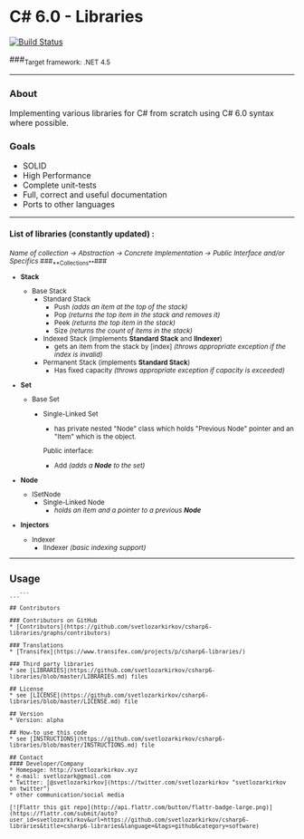 C# 6.0 - Libraries
======

[![Build Status](https://travis-ci.org/svetlozarkirkov/csharp6-libraries.svg?branch=master)](https://travis-ci.org/svetlozarkirkov/csharp6-libraries)

###<sub>Target framework: .NET 4.5</sub>


---
### **About**
Implementing various libraries for C# from scratch using C# 6.0 syntax where possible.


### **Goals**
- SOLID
- High Performance
- Complete unit-tests
- Full, correct and useful documentation
- Ports to other languages

----------
<h4>List of libraries (constantly updated) :</h4>
<sub><em>Name of collection -> Abstraction -> Concrete Implementation -> Public Interface and/or Specifics</em>
###<sub>**Collections**</sub>###

 - **Stack**
	 - Base Stack
		 - Standard Stack
			 - Push <em>(adds an item at the top of the stack)</em>
			 - Pop <em>(returns the top item in the stack  and removes it)</em>
			 - Peek <em>(returns the top item in the stack)</em>
			 - Size <em>(returns the count of items in the stack)</em>
		 - Indexed Stack (implements **Standard Stack** and **IIndexer**)
			 - gets an item from the stack by [index] <em>(throws appropriate exception if the index is invalid)</em>
		 - Permanent Stack (implements **Standard Stack**)
			 - Has fixed capacity <em>(throws appropriate exception if capacity is exceeded)</em>


 - **Set**
	 - Base Set
		 - Single-Linked Set
		     - has private nested "Node" class which holds "Previous Node" pointer and an "Item" which is the object.
		     
		     Public interface:
			 - Add <em>(adds a **Node** to the set)</em>

 - **Node**
	 - ISetNode
		 - Single-Linked Node
			 - <em>holds an item and a pointer to a previous **Node**</em>


 - **Injectors**
	 - Indexer
		 - IIndexer <em>(basic indexing support)</em>

----------

<!--## Download
* [Version 0.2](https://github.com/svetlozarkirkov/csharp6-libraries/archive/master.zip)
* Other Versions-->

## Usage
```$ git clone https://github.com/svetlozarkirkov/csharp6-libraries.git
...```

## Contributors

### Contributors on GitHub
* [Contributors](https://github.com/svetlozarkirkov/csharp6-libraries/graphs/contributors)

### Translations
* [Transifex](https://www.transifex.com/projects/p/csharp6-libraries/)

### Third party libraries
* see [LIBRARIES](https://github.com/svetlozarkirkov/csharp6-libraries/blob/master/LIBRARIES.md) files

## License 
* see [LICENSE](https://github.com/svetlozarkirkov/csharp6-libraries/blob/master/LICENSE.md) file

## Version 
* Version: alpha

## How-to use this code
* see [INSTRUCTIONS](https://github.com/svetlozarkirkov/csharp6-libraries/blob/master/INSTRUCTIONS.md) file

## Contact
#### Developer/Company
* Homepage: http://svetlozarkirkov.xyz
* e-mail: svetlozark@gmail.com
* Twitter: [@svetlozarkirkov](https://twitter.com/svetlozarkirkov "svetlozarkirkov on twitter")
* other communication/social media

[![Flattr this git repo](http://api.flattr.com/button/flattr-badge-large.png)](https://flattr.com/submit/auto?user_id=svetlozarkirkov&url=https://github.com/svetlozarkirkov/csharp6-libraries&title=csharp6-libraries&language=&tags=github&category=software)